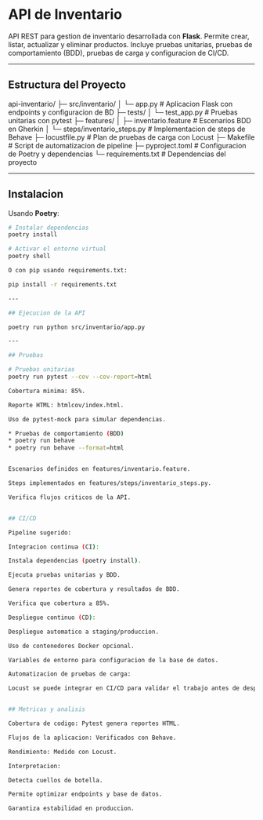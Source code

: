 # API de Inventario

API REST para gestion de inventario desarrollada con **Flask**. Permite crear, listar, actualizar y eliminar productos. Incluye pruebas unitarias, pruebas de comportamiento (BDD), pruebas de carga y configuracion de CI/CD.

---

##  Estructura del Proyecto
api-inventario/
├─ src/inventario/
│ └─ app.py # Aplicacion Flask con endpoints y configuracion de BD
├─ tests/
│ └─ test_app.py # Pruebas unitarias con pytest
├─ features/
│ ├─ inventario.feature # Escenarios BDD en Gherkin
│ └─ steps/inventario_steps.py # Implementacion de steps de Behave
├─ locustfile.py # Plan de pruebas de carga con Locust
├─ Makefile # Script de automatizacion de pipeline
├─ pyproject.toml # Configuracion de Poetry y dependencias
└─ requirements.txt # Dependencias del proyecto

---

## Instalacion

Usando **Poetry**:

```bash
# Instalar dependencias
poetry install

# Activar el entorno virtual
poetry shell

O con pip usando requirements.txt:

pip install -r requirements.txt

---

## Ejecucion de la API

poetry run python src/inventario/app.py

---

## Pruebas

# Pruebas unitarias
poetry run pytest --cov --cov-report=html

Cobertura minima: 85%.

Reporte HTML: htmlcov/index.html.

Uso de pytest-mock para simular dependencias.

* Pruebas de comportamiento (BDD)
* poetry run behave
* poetry run behave --format=html


Escenarios definidos en features/inventario.feature.

Steps implementados en features/steps/inventario_steps.py.

Verifica flujos criticos de la API.


## CI/CD

Pipeline sugerido:

Integracion continua (CI):

Instala dependencias (poetry install).

Ejecuta pruebas unitarias y BDD.

Genera reportes de cobertura y resultados de BDD.

Verifica que cobertura ≥ 85%.

Despliegue continuo (CD):

Despliegue automatico a staging/produccion.

Uso de contenedores Docker opcional.

Variables de entorno para configuracion de la base de datos.

Automatizacion de pruebas de carga:

Locust se puede integrar en CI/CD para validar el trabajo antes de desplegar.


## Metricas y analisis

Cobertura de codigo: Pytest genera reportes HTML.

Flujos de la aplicacion: Verificados con Behave.

Rendimiento: Medido con Locust.

Interpretacion:

Detecta cuellos de botella.

Permite optimizar endpoints y base de datos.

Garantiza estabilidad en produccion.